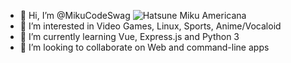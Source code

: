 - 👋 Hi, I’m @MikuCodeSwag
  ![Hatsune Miku Americana](https://img00.deviantart.net/ed94/i/2014/104/4/0/dtex_americana_miku__ripped__by_chocofudge98-d7efxyr.png)
- 👀 I’m interested in Video Games, Linux, Sports, Anime/Vocaloid
- 🌱 I’m currently learning Vue, Express.js and Python 3
- 💞️ I’m looking to collaborate on Web and command-line apps
<!---
MikuCodeSwag/MikuCodeSwag is a ✨ special ✨ repository because its `README.md` (this file) appears on your GitHub profile.
You can click the Preview link to take a look at your changes.
--->
